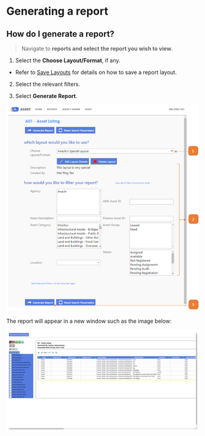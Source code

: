 # Generating a report

## How do I generate a report?

> Navigate to **reports and select the report you wish to view**.

1. Select the **Choose Layout/Format**, if any.

- Refer to [Save Layouts](SaveLayouts.md) for details on how to save a report layout.

2. Select the relevant filters.

3. Select **Generate Report**.

![](images/GenerateReport.png "GenerateReport")

The report will appear in a new window such as the image below:

![](images/GenerateReport2.png "GenerateReport2")